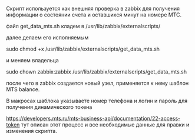 Cкрипт используется как внешняя проверка в zabbix для получения информации о состоянии счета и оставшихся минут на номере МТС.

файл get_data_mts.sh кладем в /usr/lib/zabbix/externalscripts/

далее делаем его исполняемым

sudo chmod +x /usr/lib/zabbix/externalscripts/get_data_mts.sh

и меняем владельца

sudo chown zabbix:zabbix /usr/lib/zabbix/externalscripts/get_data_mts.sh

после чего в zabbix создается новый узел, применяется к нему шаблон MTS balance.

В макросах шаблока указываете номер телефона и логин и пароль для получения динамического токена

https://developers.mts.ru/mts-business-api/documentation/22-access-token  тут описан этот процесс и все необходимые данные для правки и изменения скрипта.
